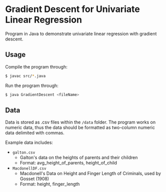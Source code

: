 # Gradient Descent for Univariate Linear Regression
Program in Java to demonstrate univariate linear regression with gradient descent.

## Usage
Compile the program through:
```bash
$ javac src/*.java
```
Run the program through:
```bash
$ java GradientDescent <fileName>
```

## Data
Data is stored as .csv files within the `/data` folder. 
The program works on numeric data, thus the data should be formatted as two-column numeric data delimited with commas.

Example data includes:
* `galton.csv`
    * 	Galton's data on the heights of parents and their children
    * Format: avg_height_of_parents, height_of_child
* `MacdonellDF.csv`
    * Macdonell's Data on Height and Finger Length of Criminals, used by Gosset (1908)
    * Format: height, finger_length